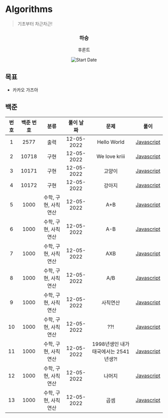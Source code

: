 # Algorithms

> 기초부터 차근차근!

<div align="center">

<h3> 하승 </h3>
<p>후론트</p>

![Start Date](https://img.shields.io/badge/Start%20Date-2022--04--19-23d16b.svg)

</div>

## 목표

- 카카오 가즈아

## 백준

| 번호 | 백준 번호 |         분류         | 풀이 날짜  |                 문제                  |           풀이            |
| :--: | :-------: | :------------------: | :--------: | :-----------------------------------: | :-----------------------: |
|  1   |   2577    |         출력         | 12-05-2022 |              Hello World              | [Javascript](01_2577.js)  |
|  2   |   10718   |         구현         | 12-05-2022 |             We love kriii             | [Javascript](01_10718.js) |
|  3   |   10171   |         구현         | 12-05-2022 |                고양이                 | [Javascript](01_10171.js) |
|  4   |   10172   |         구현         | 12-05-2022 |                강아지                 | [Javascript](01_25083.js) |
|  5   |   1000    | 수학, 구현, 사칙연산 | 12-05-2022 |                  A+B                  | [Javascript](01_1000.js)  |
|  6   |   1000    | 수학, 구현, 사칙연산 | 12-05-2022 |                  A-B                  | [Javascript](01_1001.js)  |
|  7   |   1000    | 수학, 구현, 사칙연산 | 12-05-2022 |                  AXB                  | [Javascript](01_10998.js) |
|  8   |   1000    | 수학, 구현, 사칙연산 | 12-05-2022 |                  A/B                  | [Javascript](01_1008.js)  |
|  9   |   1000    | 수학, 구현, 사칙연산 | 12-05-2022 |               사칙연산                | [Javascript](01_10869.js) |
|  10  |   1000    | 수학, 구현, 사칙연산 | 12-05-2022 |                  ??!                  | [Javascript](01_10926.js) |
|  11  |   1000    | 수학, 구현, 사칙연산 | 12-05-2022 | 1998년생인 내가 태국에서는 2541년생?! | [Javascript](01_18108.js) |
|  12  |   1000    | 수학, 구현, 사칙연산 | 12-05-2022 |                나머지                 | [Javascript](01_10430.js) |
|  13  |   1000    | 수학, 구현, 사칙연산 | 12-05-2022 |                 곱셈                  | [Javascript](01_2588.js)  |

<br>
<br>
<br>
<br>

##
